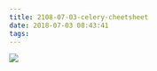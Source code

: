 ```yaml
---
title: 2108-07-03-celery-cheetsheet
date: 2018-07-03 08:43:41
tags:
---
```


![](http://odzl05jxx.bkt.clouddn.com/image/jpg/Celery_picture.jpg?imageView2/2/w/600)
<!--more-->